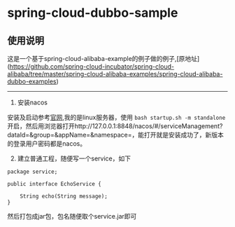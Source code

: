 # spring-cloud-dubbo-sample

## 使用说明
 
 这是一个基于spring-cloud-alibaba-example的例子做的例子,[原地址]
 (https://github.com/spring-cloud-incubator/spring-cloud-alibaba/tree/master/spring-cloud-alibaba-examples/spring-cloud-alibaba-dubbo-examples)


---

1. 安装nacos

安装及启动参考[官网](https://nacos.io/zh-cn/docs/quick-start.html),我的是linux服务器，使用
`bash startup.sh -m standalone`开启，然后用浏览器打开http://127.0.0.1:8848/nacos/#/serviceManagement?dataId=&group=&appName=&namespace=，能打开就是安装成功了，新版本的登录用户密码都是nacos。


2. 建立普通工程，随便写一个service，如下
```
package service;

public interface EchoService {

	String echo(String message);
}
```
然后打包成jar包，包名随便取个service.jar即可

 